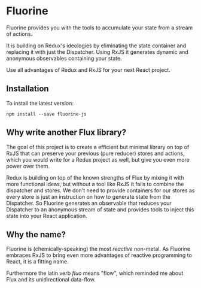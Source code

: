 # Fluorine

Fluorine provides you with the tools to accumulate your state from a stream of
actions.

It is building on Redux's ideologies by eliminating the state container and
replacing it with just the Dispatcher. Using RxJS it generates dynamic and
anonymous observables containing your state.

Use all advantages of Redux and RxJS for your next React project.

## Installation

To install the latest version:

```
npm install --save fluorine-js
```

## Why write another Flux library?

The goal of this project is to create a efficient but minimal library on top
of RxJS that can preserve your previous (pure reducer) stores and actions, which
you would write for a Redux project as well, but give you even more power over
them.

Redux is building on top of the known strengths of Flux by mixing it with more
functional ideas, but without a tool like RxJS it fails to combine the
dispatcher and stores. We don't need to provide containers for our stores as
every store is just an instruction on how to generate state from the
Dispatcher. So Fluorine generates an observable that reduces your Dispatcher
to an anonymous stream of state and provides tools to inject this state into
your React application.

## Why the name?

Fluorine is (chemically-speaking) the most *reactive* non-metal. As Fluorine
embraces RxJS to bring even more advantages of reactive programming to React, it
is a fitting name.

Furthermore the latin verb *fluo* means "flow", which reminded me about Flux and
its unidirectional data-flow.
